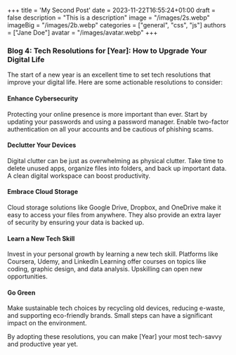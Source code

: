 +++
title = 'My Second Post'
date = 2023-11-22T16:55:24+01:00
draft = false
description = "This is a description"
image = "/images/2s.webp"
imageBig = "/images/2b.webp"
categories = ["general", "css", "js"]
authors = ["Jane Doe"]
avatar = "/images/avatar.webp"
+++

### Blog 4: Tech Resolutions for [Year]: How to Upgrade Your Digital Life

The start of a new year is an excellent time to set tech resolutions that improve your digital life. Here are some actionable resolutions to consider:

#### Enhance Cybersecurity
Protecting your online presence is more important than ever. Start by updating your passwords and using a password manager. Enable two-factor authentication on all your accounts and be cautious of phishing scams.

#### Declutter Your Devices
Digital clutter can be just as overwhelming as physical clutter. Take time to delete unused apps, organize files into folders, and back up important data. A clean digital workspace can boost productivity.

#### Embrace Cloud Storage
Cloud storage solutions like Google Drive, Dropbox, and OneDrive make it easy to access your files from anywhere. They also provide an extra layer of security by ensuring your data is backed up.

#### Learn a New Tech Skill
Invest in your personal growth by learning a new tech skill. Platforms like Coursera, Udemy, and LinkedIn Learning offer courses on topics like coding, graphic design, and data analysis. Upskilling can open new opportunities.

#### Go Green
Make sustainable tech choices by recycling old devices, reducing e-waste, and supporting eco-friendly brands. Small steps can have a significant impact on the environment.

By adopting these resolutions, you can make [Year] your most tech-savvy and productive year yet.